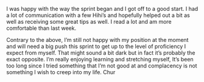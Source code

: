 I was happy with the way the sprint began and I got off to a good start. I had a lot of communication with a few Hihi’s and hopefully helped out a bit as well as receiving some great tips as well. I read a lot and am more comfortable than last week.<br>

Contrary to the above, I’m still not happy with my position at the moment and will need a big push this sprint to get up to the level of proficiency I expect from myself. That might sound a bit dark but  in fact it’s probably the exact opposite. I’m really enjoying learning and stretching myself, It’s been too long since I tried something that I’m not good at and complacency is not something I wish to creep into my life.
Chur  
